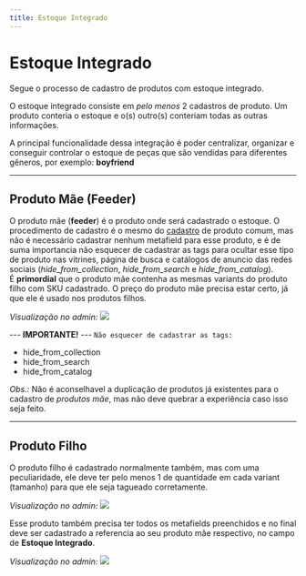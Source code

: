 ```yaml
---
title: Estoque Integrado
---
```


# Estoque Integrado
Segue o processo de cadastro de produtos com estoque integrado.

O estoque integrado consiste em *pelo menos* 2 cadastros de produto. Um produto conteria o estoque e o(s) outro(s) conteriam todas as outras informações.

A principal funcionalidade dessa integração é poder centralizar, organizar e conseguir controlar o estoque de peças que são vendidas para diferentes gêneros, por exemplo: **boyfriend**

___
## Produto Mãe (Feeder)
O produto mãe (**feeder**) é o produto onde será cadastrado o estoque. O procedimento de cadastro é o mesmo do [cadastro](new_prouduct.html) de produto comum, mas não é necessário cadastrar nenhum metafield para esse produto, e é de suma importancia não esquecer de cadastrar as tags para ocultar esse tipo de produto nas vitrines, página de busca e catálogos de anuncio das redes sociais (*hide_from_collection*, *hide_from_search* e  *hide_from_catalog*).  
É **primordial** que o produto mãe contenha as mesmas variants do produto filho com SKU cadastrado. O preço do produto mãe precisa estar certo, já que ele é usado nos produtos filhos.  

*Visualização no admin:*
![](/images/stock/variants.png)

--- **IMPORTANTE!** ---
`Não esquecer de cadastrar as tags:`
- hide_from_collection
- hide_from_search
- hide_from_catalog

*Obs.:* Não é aconselhavel a duplicação de produtos já existentes para o cadastro de *produtos mãe*, mas não deve quebrar a experiência caso isso seja feito.

___
## Produto Filho
O produto filho é cadastrado normalmente também, mas com uma peculiaridade, ele deve ter pelo menos 1 de quantidade em cada variant (tamanho) para que ele seja tagueado corretamente.

*Visualização no admin:*
![](/images/stock/variants.png)

Esse produto também precisa ter todos os metafields preenchidos e no final deve ser cadastrado a referencia ao seu produto mãe respectivo, no campo de **Estoque Integrado**.

*Visualização no admin:*
![](/images/stock/field.png)
